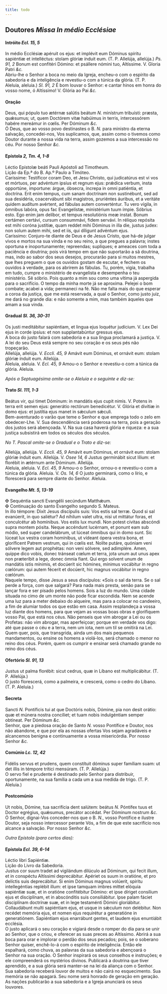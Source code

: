 ```yaml
---
title: todo
---
```

<h2 class="text-center">Doutores <em>Missa In médio Ecclésiae</em></h2>

<h4 class="text-center">Intróito <em>Ecl. 15, 5</em></h4>
<div class="container-fluid">
<div class="row">
<div class="dropcap text-justify">
In médio Ecclésiæ apéruit os ejus: et implévit eum Dóminus spíritu sapiéntiæ et intelléctus: stolam glóriæ índuit eum. (T. P. Allelúja, allelúja.) <em>Ps. 91, 2</em> Bonum est confitéri Dómino: et psállere nómini tuo, Altíssime.
V. Gloria Patri <em>&c.</em>
</div>
<div class="dropcap text-justify">
Abriu-lhe o Senhor a boca no meio da Igreja, encheu-o com o espírito da sabedoria e da inteligência e revestiu-o com a túnica da glória. (T. P. Aleluia, aleluia.) <em>Sl. 91, 2</em> É bom louvar o Senhor: e cantar hinos em honra do vosso nome, ó Altíssimo!
V. Glória ao Pai <em>&c.</em>
</div>
</div>
</div>

<h4 class="text-center">Oração</h4>
<div class="container-fluid">
<div class="row">
<div class="dropcap text-justify">
Deus, qui pópulo tuo ætérnæ salútis beátum <em>N. </em>minístrum tribuísti: præsta, quǽsumus; ut, quem Doctórem vitæ habúimus in terris, intercessórem habére mereámur in cœlis. Per Dóminum <em>&c.</em>
</div>
<div class="dropcap text-justify">
Ó Deus, que ao vosso povo destinastes o B. <em>N. </em>para ministro da eterna salvação, concedei-nos, Vos suplicamos, que, assim como o tivemos como Doutor durante a nossa vida na terra, assim gozemos a sua intercessão no céu. Por nosso Senhor <em>&c.</em>
</div>
</div>
</div>

<h4 class="text-center">Epístola <em>2, Tm. 4, 1-8</em></h4>
<div class="container-fluid">
<div class="row">
<div class="text-justify">
Léctio Epístolæ beáti Pauli Apóstoli ad Timotheum.
</div>
<div class="text-justify">
Lição da Ep.ª do B. Ap.º Paulo a Timóteo.
</div>
<div class="dropcap text-justify">
Caríssime: Testíficor coram Deo, et Jesu Christo, qui judicatúrus est vi vos et mórtuos, per advéntum ipsíus et regnum ejus: prǽdica verbum, insta opportúne, importune: árgue, óbsecra, íncrepa in omni patiéntia, et doctrína. Erit enim tempus, cum sanam doctrínam non sustinébunt, sed ad sua desidéria, coacervábunt sibi magistros, pruriéntes áuribus, et a veritáte quidem audítum avértent, ad fábulas autem converténtur. Tu vero vígila, in ómnibus labóra, opus fac Evangelístæ, ministérium tuum ímpie. Sóbrius esto. Ego enim jam delíbor, et tempus resolutiónis meæ instat. Bonum certámen certávi, cursum consummávi, fidem servávi. In réliquo repósita est mihi coróna justítiæ, quam reddet mihi Dóminus in illa die, justus judex: non solum autem mihi, sed et iis, qui díligunt advéntum ejus.
</div>
<div class="dropcap text-justify">
Caríssimo: Conjuro-te diante de Deus e de Jesus Cristo, que há-de julgar vivos e mortos na sua vinda e no seu reino, a que pregues a palavra; instes oportuna e inoportunamente; repreendas; supliques; e ameaces com toda a paciência e doutrina; pois virá tempo em que não suportarão a sã doutrina, mas, indo ao sabor dos seus desejos, procurarão para si muitos mestres, que lhes preguem o que os ouvidos gostam de escutar, e fechem os ouvidos à verdade, para os abrirem às fábulas. Tu, porém, vigia, trabalha em tudo, cumpre o ministério de evangelista e desempenha o teu ministério. Sê sóbrio. Pois quanto a mim sou como uma vítima já aspergida para o sacrifício. O tempo da minha morte já se aproxima. Pelejei o bom combate; acabei a vida; permaneci na fé. Não me falta mais do que esperar a coroa da justiça, que me está reservada, a qual o Senhor, como justo juiz, me dará no grande dia: e não somente a mim, mas também àqueles que amam a sua vinda.
</div>
</div>
</div>

<h4 class="text-center">Gradual <em>Sl. 36, 30-31</em></h4>
<div class="container-fluid">
<div class="row">
<div class="dropcap text-justify">
Os justi meditábitur sapiéntiam, et lingua ejus loquétur judícium. V. Lex Dei ejus in corde ipsíus: et non supplantabúntur gressus ejus.
</div>
<div class="dropcap text-justify">
A boca do justo falará com sabedoria e a sua língua proclamará a justiça. V. A lei do seu Deus está sempre no seu coração e os seus pés não tropeçarão.
</div>
<div class="text-justify">
Allelúja, allelúja. V. <em>Eccli. 45, 9</em> Amávit eum Dóminus, et ornávit eum: stolam glóriæ índuit eum. Allelúja.
</div>
<div class="text-justify">
Aleluia, aleluia. V. <em>Ecl. 45, 9</em> Amou-o o Senhor e revestiu-o com a túnica da glória. Aleluia.
</div>
</div>
</div>

<em>Após a Septuagésima omite-se o Aleluia e o seguinte e diz-se:</em>

<h4 class="text-center">Trato <em>Sl. 111, 1-3</em></h4>
<div class="container-fluid">
<div class="row">
<div class="dropcap text-justify">
Beátus vir, qui timet Dóminum: in mandátis ejus cupit nimis. V. Potens in terra erit semen ejus: generátio rectórum benedicétur. V. Glória et divítiæ in domo ejus: et justítia ejus manet in sǽculum sǽculi.
</div>
<div class="dropcap text-justify">
Bem-aventurado o varão que teme o Senhor e que emprega todo o zelo em obedecer-Lhe. V. Sua descendência será poderosa na terra, pois a geração dos justos será abençoada. V. Na sua casa haverá glória e riqueza: e a sua justiça subsistirá em todos os séculos dos séculos.
</div>
</div>
</div>

<em>No T. Pascal omite-se o Gradual e o Trato e diz-se:</em>

<div class="container-fluid">
<div class="row">
<div class="text-justify">
Allelúja, allelúja. V. <em>Eccli. 45, 9</em> Amávit eum Dóminus, et ornávit eum: stolam glóriæ índuit eum. Allelúja. V. <em>Osee 14, 6</em> Justus germinábit sicut lílium: et florébit in ætérnum ante Dóminum. Allelúja.
</div>
<div class="text-justify">
Aleluia, aleluia. V. <em>Ecl. 45, 9</em> Amou-o o Senhor, ornou-o e revestiu-o com a túnica da glória. Aleluia. V. <em>Os. 14, 6</em> O justo germinará, como o lírio, e florescerá para sempre diante do Senhor. Aleluia.
</div>
</div>
</div>

<h4 class="text-center">Evangelho <em>Mt. 5, 13-19</em></h4>
<div class="container-fluid">
<div class="row">
<div class="text-justify">
<span class="text-danger">&#10016;</span> Sequéntia sancti Evangélii secúndum Matthǽum.
</div>
<div class="text-justify">
<span class="text-danger">&#10016;</span> Continuação do santo Evangelho segundo S. Mateus.
</div>
<div class="dropcap text-justify">
In illo témpore: Dixit Jesus discípulis suis: Vos estis sal terræ. Quod si sal evanúerit, in quo saliétur? Ad níhilum valet ultra, nisi ut mittátur foras, et conculcétur ab homínibus. Vos estis lux mundi. Non potest cívitas abscóndi supra montem pósita. Neque accéndunt lucérnam, et ponunt eam sub módio, sed super candelábrum, ut lúceat ómnibus qui in domo sunt. Sic lúceat lux vestra coram homínibus, ut vídeant ópera vestra bona, et gloríficent Patrem vestrum, qui in cœlis est. Nolíte putáre, quóniam veni sólvere legem aut prophétas: non veni sólvere, sed adimplére. Amen, quippe dico vobis, donec tránseat cœlum et terra, jota unum aut unus apex non præteríbit a lege, donec ómnia fiant. Qui ergo solvent unum de mandátis istis mínimis, et docúerit sic hómines, mínimus vocábitur in regno cœlórum: qui autem fécerit et docúerit, hic magnus vocábitur in regno cœlórum.
</div>
<div class="dropcap text-justify">
Naquele tempo, disse Jesus a seus discípulos: «Sois o sal da terra. Se o sal perde a força, com que salgará? Para nada mais presta, senão para se lançar fora e ser pisado pelos homens. Sois a luz do mundo. Uma cidade situada no cimo de um monte não pode ficar escondida. Nem se acende uma luz para a meter debaixo do alqueire, mas para a colocar no candeeiro, a fim de alumiar todos os que estão em casa. Assim resplandeça a vossa luz diante dos homens, para que vejam as vossas boas obras e glorifiquem vosso Pai, que está nos céus. Não penseis que vim abrogar a Lei ou os Profetas: não vim abrogar, mas aperfeiçoar; porque em verdade vos digo: até que passe o céu e a terra, nem um iota, nem um til se omitirá na Lei. Quem quer, pois, que transgrida, ainda um dos mais pequenos mandamentos, ou ensine os homens a violá-los, será chamado o menor no reino dos céus. Porém, quem os cumprir e ensinar será chamado grande no reino dos céus.
</div>
</div>
</div>

<h4 class="text-center">Ofertório <em>Sl. 91, 13</em></h4>
<div class="container-fluid">
<div class="row">
<div class="dropcap text-justify">
Justus ut palma florébit: sicut cedrus, quæ in Líbano est multiplicábitur. (T. P. Allelúja.)
</div>
<div class="dropcap text-justify">
O justo florescerá, como a palmeira, e crescerá, como o cedro do Líbano. (T. P. Aleluia.)
</div>
</div>
</div>

<h4 class="text-center">Secreta</h4>
<div class="container-fluid">
<div class="row">
<div class="dropcap text-justify">
Sancti <em>N. </em>Pontíficis tui at que Doctóris nobis, Dómine, pia non desit orátio: quæ et múnera nostra concíliet; et tuam nobis indulgéntiam semper obtíneat. Per Dóminum <em>&c.</em>
</div>
<div class="dropcap text-justify">
Senhor, que a piedosa oração de Santo <em>N. </em>vosso Pontífice e Doutor, nos não abandone, e que por ela as nossas ofertas Vos sejam agradáveis e alcancemos benigna e continuamente a vossa misericórdia. Por nosso Senhor <em>&c.</em>
</div>
</div>
</div>

<h4 class="text-center">Comúnio <em>Lc. 12, 42</em></h4>
<div class="container-fluid">
<div class="row">
<div class="dropcap text-justify">
Fidélis servus et prudens, quem constítuit dóminus super famíliam suam: ut det illis in témpore trítici mensúram. (T. P. Allelúja.)
</div>
<div class="dropcap text-justify">
O servo fiel e prudente é destinado pelo Senhor para distribuir, oportunamente, na sua família a cada um a sua medida de trigo. (T. P. Aleluia.)
</div>
</div>
</div>

<h4 class="text-center">Postcomúnio</h4>
<div class="container-fluid">
<div class="row">
<div class="dropcap text-justify">
Ut nobis, Dómine, tua sacrifícia dent salútem: beátus <em>N. </em>Póntifex tuus et Doctor egrégius, quǽsumus, precátor accédat. Per Dóminum nostrum <em>&c.</em>
</div>
<div class="dropcap text-justify">
Ó Senhor, dignai-Vos conceder-nos que o B. <em>N.</em>, vosso Pontífice e ilustre Doutor, seja nosso intercessor perante Vós, a fim de que este sacrifício nos alcance a salvação. Por nosso Senhor <em>&c.</em>
</div>
</div>
</div>

<em>Outra Epístola (para certos dias):</em>

<h4 class="text-center">Epístola <em>Ecl. 39, 6-14</em></h4>
<div class="container-fluid">
<div class="row">
<div class="text-justify">
Léctio libri Sapiéntiæ.
</div>
<div class="text-justify">
Lição do Livro da Sabedoria.
</div>
<div class="dropcap text-justify">
Justus cor suum tradet ad vigilándum dilúculo ad Dóminum, qui fecit illum, et in conspéctu Altíssimi deprecábitur. Apériet os suum in oratióne, et pro delíctis suis deprecábitur. Si enim Dóminus magnus volúerit, spíritu intellegéntias replébit illum: et ipse tamquam imbres mittet elóquia sapiéntiæ suæ, et in oratióne confitébitur Dómino: et ipse díriget consílium ejus et disciplínam, et in abscónditis suis consiliábitur. Ipse palam fáciet disciplínam doctrínæ suæ, et in lege testaménti Dómini gloriábitur. Collaudábunt multi sapiéntiam ejus, et usque in sǽculum non delébitur. Non recédet memória ejus, et nomen ejus requirétur a generatióne in generatiónem. Sapiéntiam ejus enarrábunt gentes, et laudem ejus enuntiábit ecclésia.
</div>
<div class="dropcap text-justify">
O justo aplicará o seu coração e vigiará desde o romper do dia para se unir ao Senhor, que o criou, e oferecer as suas preces ao Altíssimo. Abrirá a sua boca para orar e implorar o perdão dos seus pecados; pois, se o soberano Senhor quiser, enchê-lo-á com o espírito de inteligência. Então ele espalhará, como chuva, as palavras da sua sabedoria e abençoará o Senhor na sua oração. O Senhor inspirará os seus conselhos e instruções; e ele compreenderá os mystérios divinos. Publicará a doutrina que tiver aprendido, e a sua glória será manter-se na lei da aliança com o Senhor. Sua sabedoria receberá louvor de muitos e não cairá no esquecimento. Sua memória se não apagará. Seu nome será honrado de geração em geração. As nações publicarão a sua sabedoria e a Igreja anunciará os seus louvores.
</div>
</div>
</div>
